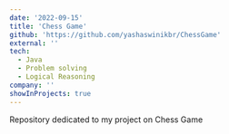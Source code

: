 ```yaml
---
date: '2022-09-15'
title: 'Chess Game'
github: 'https://github.com/yashaswinikbr/ChessGame'
external: ''
tech:
  - Java
  - Problem solving
  - Logical Reasoning
company: ''
showInProjects: true
---
```


Repository dedicated to my project on Chess Game
